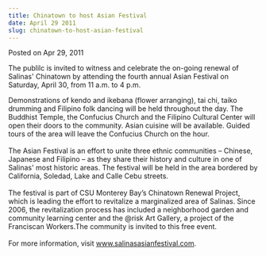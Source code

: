 ```yaml
---
title: Chinatown to host Asian Festival
date: April 29 2011
slug: chinatown-to-host-asian-festival
---
```





<span class="date">Posted on Apr 29, 2011    </span>
<p>The publilc is invited to witness and celebrate the on-going
renewal of Salinas&apos; Chinatown by attending the fourth annual Asian
Festival on Saturday, April 30, from 11 a.m. to 4 p.m.</p>
<p>Demonstrations of kendo and ikebana (flower arranging), tai chi,
taiko drumming and Filipino folk dancing will be held throughout
the day. The Buddhist Temple, the Confucius Church and the Filipino
Cultural Center will open their doors to the community. Asian
cuisine will be available. Guided tours of the area will leave the
Confucius Church on the hour.<br>
<br>
The Asian Festival is an effort to unite three ethnic communities &#x2013;
Chinese, Japanese and Filipino &#x2013; as they share their history and
culture in one of Salinas&apos; most historic areas. The festival will
be held in the area bordered by California, Soledad, Lake and Calle
Cebu streets.<br>
<br>
The festival is part of CSU Monterey Bay&#x2019;s Chinatown Renewal
Project, which is leading the effort to revitalize a marginalized
area of Salinas. Since 2006, the revitalization process has
included a neighborhood garden and community learning center and
the @risk Art Gallery, a project of the Franciscan Workers.The
community is invited to this free event.<br>
<br>
For more information, visit <a href="http://www.salinasasianfestival.com" title="www.salinasasianfestival.com">www.salinasasianfestival.com</a>.</br></br></br></br></br></br></p>





